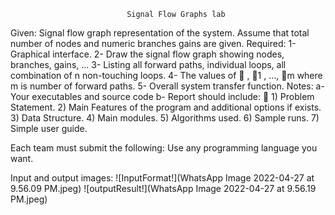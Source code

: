                               Signal Flow Graphs lab

Given:
    Signal flow graph representation of the system. Assume that total number of nodes and numeric branches gains are given.
Required:
    1- Graphical interface.
    2- Draw the signal flow graph showing nodes, branches, gains, …
    3- Listing all forward paths, individual loops, all combination of n non-touching loops.
    4- The values of  , 1 , …, m where m is number of forward paths.
    5- Overall system transfer function.
Notes:
    a- Your executables and source code
    b- Report should include: 
        1) Problem Statement.
        2) Main Features of the program and additional options if exists.
        3) Data Structure.
        4) Main modules.
        5) Algorithms used.
        6) Sample runs.
        7) Simple user guide.

Each team must submit the following:
 Use any programming language you want.

Input and output images:
  ![InputFormat!](WhatsApp Image 2022-04-27 at 9.56.09 PM.jpeg)
  ![outputResult!](WhatsApp Image 2022-04-27 at 9.56.19 PM.jpeg)
